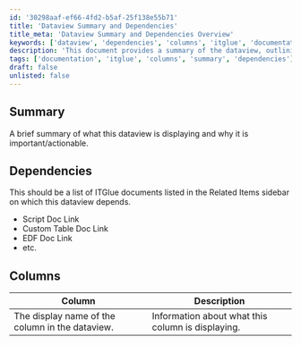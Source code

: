 ```yaml
---
id: '30298aaf-ef66-4fd2-b5af-25f138e55b71'
title: 'Dataview Summary and Dependencies'
title_meta: 'Dataview Summary and Dependencies Overview'
keywords: ['dataview', 'dependencies', 'columns', 'itglue', 'documentation']
description: 'This document provides a summary of the dataview, outlining its importance and actionable insights. It also lists the dependencies on other ITGlue documents that are relevant to the dataview, along with a detailed description of each column included in the dataview.'
tags: ['documentation', 'itglue', 'columns', 'summary', 'dependencies']
draft: false
unlisted: false
---
```

## Summary

A brief summary of what this dataview is displaying and why it is important/actionable.

## Dependencies

This should be a list of ITGlue documents listed in the Related Items sidebar on which this dataview depends.

- Script Doc Link
- Custom Table Doc Link
- EDF Doc Link
- etc.

## Columns

| Column                                        | Description                                   |
|-----------------------------------------------|-----------------------------------------------|
| The display name of the column in the dataview. | Information about what this column is displaying. |






